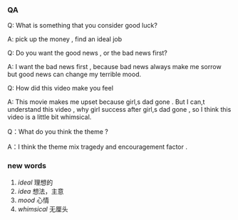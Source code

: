 ### QA

Q: What is something that you consider good luck?

A: pick up the money , find an ideal job

Q: Do you want the good news , or the bad news first?

A: I want the bad news first , because bad news always make me sorrow but good news can change my terrible mood.

Q: How did this video make you feel

A: This movie makes me upset because girl,s dad gone . But I can,t understand this video , why girl success after girl,s dad gone , so I think this video is a little bit whimsical.

Q：What do you think the theme ?

A：I think the theme mix tragedy and encouragement factor .

### new words

1. _ideal_ 理想的
2. _idea_ 想法，主意
3. _mood_ 心情
4. _whimsical_ 无厘头
